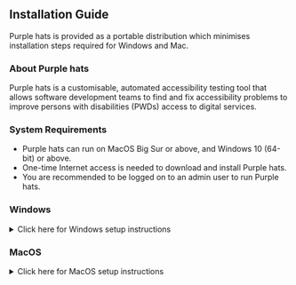 ## Installation Guide

Purple hats is provided as a portable distribution which minimises installation steps required for Windows and Mac. 

### About Purple hats
Purple hats is a customisable, automated accessibility testing tool that allows software development teams to find and fix accessibility problems to improve persons with disabilities (PWDs) access to digital services.

### System Requirements
 * Purple hats can run on MacOS Big Sur or above, and Windows 10 (64-bit) or above.
 * One-time Internet access is needed to download and install Purple hats.
 * You are recommended to be logged on to an admin user to run Purple hats.

### Windows
<details>
  <summary>Click here for Windows setup instructions</summary>
  
#### Download Portable Copy
* Download and extract latest [purple-hats-portable-windows.zip](https://github.com/GovTechSG/purple-hats/releases/latest/download/purple-hats-portable-windows.zip).
* Tip: To extract files, right-click the Compressed zip file and click "Extract All…" in the context menu.

#### Run Purple hats
 * Navigate to the folder containing purple-hats-portable. 
 * Double-click `hats-shell.cmd` (Windows Command Script file).
 * A Windows Command Prompt  similar to the one below will appear and prepare your system to run Purple hats
<img width="425" alt="Command Prompt with hats_shell open" src="https://user-images.githubusercontent.com/2021525/208461886-b71a330b-ac62-48bd-b6c5-154b989c8c78.png">

* Type the following commands to navigate to purple-hats and run a scan
```
cd purple-hats
node index
```
 * If a Windows Firewall prompt appears, click "Allow access"
<img width="261" alt="Windows Firewall prompt for Allow access" src="https://user-images.githubusercontent.com/2021525/208462360-ae9e1e3d-beca-4b78-af40-4126719432f0.png">

 * You will then be greeted with the following screen to run a scan.
<img width="386" alt="hats_shell waiting for user to either scan sitemap or website" src="https://user-images.githubusercontent.com/2021525/208462641-84822386-1f26-49e8-8e92-a2107a67978b.png">


 * Follow the steps at [Features](https://github.com/GovTechSG/purple-hats#features) for more information on how to run a scan.
 
  </details>
  
### MacOS
<details>
  <summary>Click here for MacOS setup instructions</summary>

#### Recommended Pre-requisites
* If you are using Mac, ensure you have the following software installed:
  * [Google Chrome](https://www.google.com/chrome)
  * [Python 3](https://www.python.org/downloads/)
  * Either XCode CLI tools or [XCode](https://apps.apple.com/us/app/xcode/id497799835?mt=12) 
  * Tip: Install XCode CLI tools: 
    * Open `Terminal` app.
    * Type in the command: `xcode-select --install` and press Enter.
    * You will then be prompted to accept the installation. Accept the installation and wait for it to complete before proceeding with the next steps.

#### Download Portable Copy
 * Download and extract [purple-hats-portable-mac.zip](https://github.com/GovTechSG/purple-hats/releases/latest/download/purple-hats-portable-mac.zip) version.
 * Tip: To extract files in Mac, double-click on `purple-hats-portable-mac.zip` file, usually located at your Downloads folder. A new folder with the name `purple-hats-mac` will appear in Finder.
 
#### Run Purple hats
 * Navigate to the folder `purple-hats-mac`, usually located at your Downloads folder. 
 * Press and hold [⌘ Command] key on your keyboard, and simultaneously right-click `hats_shell.command`. Then Click “Open” in the context menu.
 * A prompt as follows will appear like below. Click "Open". You only have to do this step once. 
 <img width="164" alt="MacOS prompt for unidentified developer" src="https://user-images.githubusercontent.com/2021525/208457749-3a0a573d-5a6d-4905-b11e-c957d2073979.png">

 * A Terminal window similar to the one below with `hats_shell` will open and prepare your system to run Purple hats.  
 <img width="349" alt="Terminal window open with hats_shell" src="https://user-images.githubusercontent.com/2021525/208458169-e1ccf383-b0a3-44f0-ac0e-761d5812cefa.png">

 * Type in the following command to navigate to purple hats sub-directory and run a scan
 ``` 
cd purple-hats
node index
```

 * You will then be greeted with the following screen to run a scan
<img width="349" alt="hats_shell waiting for user to either scan sitemap or website" src="https://user-images.githubusercontent.com/2021525/208459110-e44feaa9-6d97-4796-a597-9d38d1f80ce5.png">

 * Follow the steps at [Features](https://github.com/GovTechSG/purple-hats#features) for more information on how to run a scan.
 
 * If you are running on an Apple Silicon Mac, you may be prompted to install [Rosetta 2](https://support.apple.com/en-sg/HT211861).  Click "Install" and try running Purple hats again.
 <img width="480" alt="Rosetta 2 alert prompt" src="https://support.apple.com/library/content/dam/edam/applecare/images/en_US/macos/Big-Sur/macos-big-sur-software-update-rosetta-alert.jpg">
</details>
